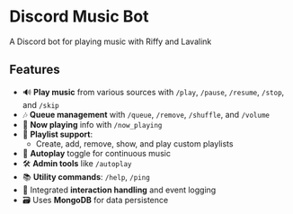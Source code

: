 # Discord Music Bot

A Discord bot for playing music with Riffy and Lavalink

## Features

- 🔊 **Play music** from various sources with `/play`, `/pause`, `/resume`, `/stop`, and `/skip`
- 🎶 **Queue management** with `/queue`, `/remove`, `/shuffle`, and `/volume`
- 📀 **Now playing** info with `/now_playing`
- 📂 **Playlist support**:
  - Create, add, remove, show, and play custom playlists
- 🔁 **Autoplay** toggle for continuous music
- 🛠️ **Admin tools** like `/autoplay`
- 📚 **Utility commands**: `/help`, `/ping`
- 📡 Integrated **interaction handling** and event logging
- 🗃️ Uses **MongoDB** for data persistence